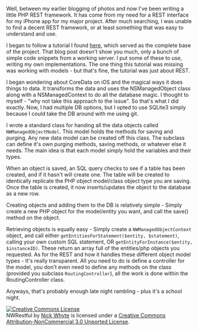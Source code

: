 Well, between my earlier blogging of photos and now I've been writing a little PHP REST framework. It has come from my need for a REST interface for my iPhone app for my major project. After much searching, I was unable to find a decent REST framework, or at least something that was easy to understand and use. 

I began to follow a tutorial I found [here](http://www.lornajane.net/posts/2012/building-a-restful-php-server-understanding-the-request), which served as the complete base of the project.  That blog post doesn't show you much, only a bunch of simple code snippets from a working server. I put some of these to use, writing my own implementations. The one thing this tutorial was missing was working with models - but that's fine, the tutorial was just about REST.

I began wondering about CoreData on iOS and the magical ways it does things to data. It transforms the data and uses the NSManagedObject class along with a NSManagedContext to do all the database magic. I thought to myself - "why not take this approach to the issue". So that's what I did exactly. Now, I had multiple DB options, but I opted to use SQLite3 simply because I could take the DB around with me using git. 

I wrote a standard class for handing all the data objects called `NWManagedObjectModel`. This model holds the methods for saving and purging. Any new data model can be created off this class. The subclass can define it's own purging methods, saving methods, or whatever else it needs. The main idea is that each model simply hold the variables and their types.  

When an object is saved, an SQL query checks to see if a table has been created, and if it hasn't will create one. The table will be created to identically replicate the PHP object model/class object type you are saving. Once the table is created, it now inserts/updates the object to the database as  a new row. 

Creating objects and adding them to the DB is relatively simple - Simply create a new PHP object for the model/entity you want, and call the save() method on the object. 

Retrieving objects is equally easy - Simply create a `NWManagedObjectContext` object, and call either `getEntitiesForStatement($entity, $statement)`, calling your own custom SQL statement, OR `getEntityForInstance($entity, $instanceID)`. These return an array full of the entities/php objects you requested. 
As for the REST and how it handles these different object model types - It's really transparent. All you need to do is define a controller for the model, you don't even need to define any methods on the class (provided you subclass `RoutingController`), all the work is done within the RoutingController class. 

Anyways, that's probably enough late night rambling - plus it's a school night. 
  

<a rel="license" href="http://creativecommons.org/licenses/by-nc/3.0/deed.en_US"><img alt="Creative Commons License" style="border-width:0" src="http://i.creativecommons.org/l/by-nc/3.0/88x31.png" /></a><br /><span xmlns:dct="http://purl.org/dc/terms/" property="dct:title">NWRestful</span> by <a xmlns:cc="http://creativecommons.org/ns#" href="http://www.nickwhyte.com" property="cc:attributionName" rel="cc:attributionURL">Nick Whyte</a> is licensed under a <a rel="license" href="http://creativecommons.org/licenses/by-nc/3.0/deed.en_US">Creative Commons Attribution-NonCommercial 3.0 Unported License</a>.